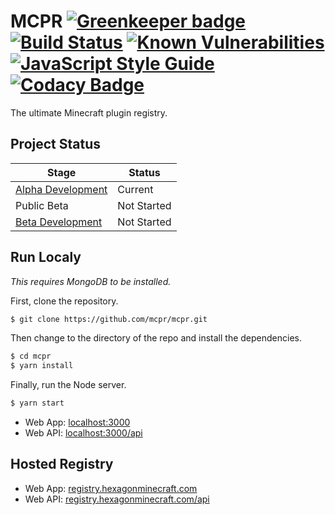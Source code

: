 # MCPR [![Greenkeeper badge](https://badges.greenkeeper.io/mcpr/mcpr.svg)](https://greenkeeper.io/) [![Build Status](https://travis-ci.org/mcpr/mcpr.svg?branch=master)](https://travis-ci.org/mcpr/mcpr) [![Known Vulnerabilities](https://snyk.io/test/github/mcpr/mcpr/badge.svg)](https://snyk.io/test/github/mcpr/mcpr) [![JavaScript Style Guide](https://img.shields.io/badge/code_style-standard-brightgreen.svg)](https://mcpr.github.io/mcpr/tests/eslint-report) [![Codacy Badge](https://api.codacy.com/project/badge/Grade/df5536c69d6d4e2fa54a9c874eb430d3)](https://www.codacy.com/app/nprail/mcpr?utm_source=github.com&amp;utm_medium=referral&amp;utm_content=mcpr/mcpr&amp;utm_campaign=Badge_Grade)

The ultimate Minecraft plugin registry. 

## Project Status
|Stage              |Status     |
|-------------------|-----------|
|[Alpha Development](https://github.com/mcpr/mcpr/milestone/1)  |Current    |
|Public Beta        |Not Started|
|[Beta Development](https://github.com/mcpr/mcpr/milestone/2)   |Not Started|

## Run Localy
_This requires MongoDB to be installed._

First, clone the repository. 
```bash
$ git clone https://github.com/mcpr/mcpr.git
```
Then change to the directory of the repo and install the dependencies. 

```bash
$ cd mcpr
$ yarn install
```

Finally, run the Node server. 

```bash
$ yarn start
```

- Web App: [localhost:3000](http://localhost:3000)
- Web API: [localhost:3000/api](http://localhost:3000/api)


## Hosted Registry

- Web App: [registry.hexagonminecraft.com](https://registry.hexagonminecraft.com)
- Web API: [registry.hexagonminecraft.com/api](https://registry.hexagonminecraft.com/api)